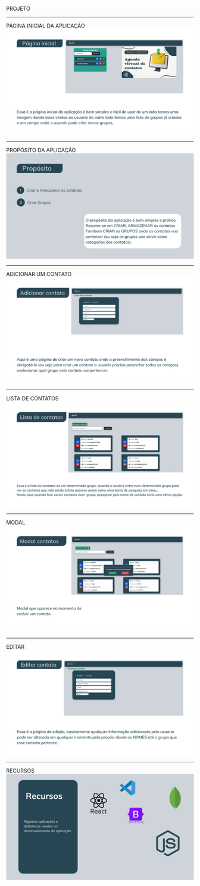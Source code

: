 PROJETO

***

PÁGINA INICIAL DA APLICAÇÃO
![inicio](src/Images/inicio.png)

---

PROPÓSITO DA APLICAÇÃO
![Propósito da aplicação](src/Images/proposito.png)

---

ADICIONAR UM CONTATO
![Adicionar um contato](src/Images/adicionar.png)

---

LISTA DE CONTATOS
![Lista dos contatos](src/Images/lista.png)

---

MODAL
![Modal](src/Images/modal.png)

---

EDITAR
![Editar](src/Images/editar.png)

---

RECURSOS
<img src="src/Images/recursos.png" width="" height="" alt="inicio">
